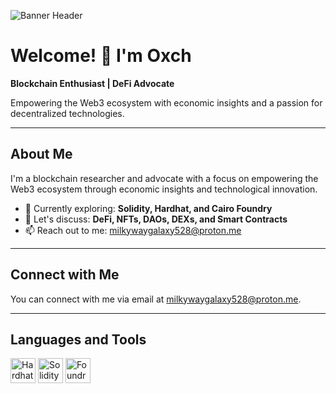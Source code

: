 <!-- Banner Header -->
![Banner Header](https://imgs.search.brave.com/vogsNCAuAd2E6bDcHs5SiSELZQoyTPFVlR5mRR64QEw/rs:fit:860:0:0/g:ce/aHR0cHM6Ly9jZG4u/d2FsbHBhcGVyc2Fm/YXJpLmNvbS83MS80/MS9SNXpUdkEuanBn)

# Welcome! 👋 I'm Oxch

**Blockchain Enthusiast | DeFi Advocate**

Empowering the Web3 ecosystem with economic insights and a passion for decentralized technologies.

---

## About Me

I'm a blockchain researcher and advocate with a focus on empowering the Web3 ecosystem through economic insights and technological innovation.

- 🌱 Currently exploring: **Solidity, Hardhat, and Cairo Foundry**
- 💬 Let's discuss: **DeFi, NFTs, DAOs, DEXs, and Smart Contracts**
- 📫 Reach out to me: [milkywaygalaxy528@proton.me](mailto:milkywaygalaxy528@proton.me)

---

## Connect with Me

You can connect with me via email at [milkywaygalaxy528@proton.me](mailto:milkywaygalaxy528@proton.me).

<!-- Add your social media links here -->

---

## Languages and Tools

<p align="left">
    <img src="https://hardhat.org/logo.png" alt="Hardhat" width="40" height="40">
    <img src="https://upload.wikimedia.org/wikipedia/commons/thumb/9/98/Solidity_logo.svg/1200px-Solidity_logo.svg.png" alt="Solidity" width="40" height="40">
    <img src="https://foundrydao.com/images/foundry_logo_color.png" alt="Foundry" width="40" height="40">
    <!-- Add more icons for languages and tools -->
</p>

<!-- You can add more information about your projects, achievements, or anything else you'd like to showcase -->
